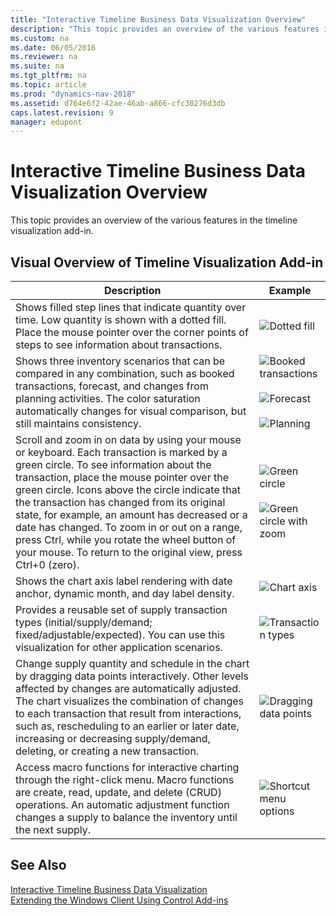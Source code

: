```yaml
---
title: "Interactive Timeline Business Data Visualization Overview"
description: "This topic provides an overview of the various features in the timeline business data visualization add-in."
ms.custom: na
ms.date: 06/05/2016
ms.reviewer: na
ms.suite: na
ms.tgt_pltfrm: na
ms.topic: article
ms.prod: "dynamics-nav-2018"
ms.assetid: d764e6f2-42ae-46ab-a866-cfc30276d3db
caps.latest.revision: 9
manager: edupont
---
```

# Interactive Timeline Business Data Visualization Overview
This topic provides an overview of the various features in the timeline visualization add-in.  
  
## Visual Overview of Timeline Visualization Add-in  
  
|Description|Example|  
|-----------------|-------------|  
|Shows filled step lines that indicate quantity over time. Low quantity is shown with a dotted fill. Place the mouse pointer over the corner points of steps to see information about transactions.|![Dotted fill](media/TimeLine_Viz_Dotted.png "TimeLine\_Viz\_Dotted")|  
|Shows three inventory scenarios that can be compared in any combination, such as booked transactions, forecast, and changes from planning activities. The color saturation automatically changes for visual comparison, but still maintains consistency.|![Booked transactions](media/TimeLine_Viz_BookedTrans.png "TimeLine\_Viz\_BookedTrans")<br /><br /> ![Forecast](media/TimeLine_Viz_Forecast.png "TimeLine\_Viz\_Forecast")<br /><br /> ![Planning](media/TimeLine_Viz_Planning.png "TimeLine\_Viz\_Planning")|  
|Scroll and zoom in on data by using your mouse or keyboard. Each transaction is marked by a green circle. To see information about the transaction, place the mouse pointer over the green circle. Icons above the circle indicate that the transaction has changed from its original state, for example, an amount has decreased or a date has changed. To zoom in or out on a range, press Ctrl, while you rotate the wheel button of your mouse. To return to the original view, press Ctrl+0 \(zero\).|![Green circle](media/TimeLine_Viz_GreenCircle.png "TimeLine\_Viz\_GreenCircle")<br /><br /> ![Green circle with zoom](media/TimeLine_Viz_GreenCircleZoom.png "TimeLine\_Viz\_GreenCircleZoom")|  
|Shows the chart axis label rendering with date anchor, dynamic month, and day label density.|![Chart axis](media/TimeLine_Viz_ChartAxis.png "TimeLine\_Viz\_ChartAxis")|  
|Provides a reusable set of supply transaction types \(initial/supply/demand; fixed/adjustable/expected\). You can use this visualization for other application scenarios.|![Transaction types](media/TimeLine_Viz_TransactionType.png "TimeLine\_Viz\_TransactionType")|  
|Change supply quantity and schedule in the chart by dragging data points interactively. Other levels affected by changes are automatically adjusted. The chart visualizes the combination of changes to each transaction that result from interactions, such as, rescheduling to an earlier or later date, increasing or decreasing supply/demand, deleting, or creating a new transaction.|![Dragging data points](media/TimeLine_Viz_DraggingDataPoints.png "TimeLine\_Viz\_DraggingDataPoints")|  
|Access macro functions for interactive charting through the right-click menu. Macro functions are create, read, update, and delete \(CRUD\) operations. An automatic adjustment function changes a supply to balance the inventory until the next supply.|![Shortcut menu options](media/TimeLine_Viz_RightClick.png "TimeLine\_Viz\_RightClick")|  
  
## See Also  
 [Interactive Timeline Business Data Visualization](Interactive-Timeline-Business-Data-Visualization.md)   
 [Extending the Windows Client Using Control Add-ins](Extending-the-Windows-Client-Using-Control-Add-ins.md)